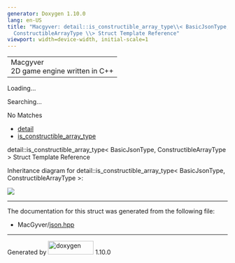```yaml
---
generator: Doxygen 1.10.0
lang: en-US
title: "Macgyver: detail::is_constructible_array_type\\< BasicJsonType,
  ConstructibleArrayType \\> Struct Template Reference"
viewport: width=device-width, initial-scale=1
---
```


<div id="top">

<div id="titlearea">

<table data-cellspacing="0" data-cellpadding="0">
<colgroup>
<col style="width: 100%" />
</colgroup>
<tbody>
<tr id="projectrow" class="odd">
<td id="projectalign"><div id="projectname">
Macgyver
</div>
<div id="projectbrief">
2D game engine written in C++
</div></td>
</tr>
</tbody>
</table>

</div>

<div id="main-nav">

</div>

<div id="MSearchSelectWindow"
onmouseover="return searchBox.OnSearchSelectShow()"
onmouseout="return searchBox.OnSearchSelectHide()"
onkeydown="return searchBox.OnSearchSelectKey(event)">

</div>

<div id="MSearchResultsWindow">

<div id="MSearchResults">

<div class="SRPage">

<div id="SRIndex">

<div id="SRResults">

</div>

<div id="Loading" class="SRStatus">

Loading...

</div>

<div id="Searching" class="SRStatus">

Searching...

</div>

<div id="NoMatches" class="SRStatus">

No Matches

</div>

</div>

</div>

</div>

</div>

<div id="nav-path" class="navpath">

- <a href="namespacedetail.html" class="el">detail</a>
- <a href="structdetail_1_1is__constructible__array__type.html"
  class="el">is_constructible_array_type</a>

</div>

</div>

<div class="header">

<div class="headertitle">

<div class="title">

detail::is_constructible_array_type\< BasicJsonType,
ConstructibleArrayType \> Struct Template Reference

</div>

</div>

</div>

<div class="contents">

<div class="dynheader">

Inheritance diagram for detail::is_constructible_array_type\<
BasicJsonType, ConstructibleArrayType \>:

</div>

<div class="dyncontent">

<div class="center">

<img src="structdetail_1_1is__constructible__array__type.png"
usemap="#detail::is_5Fconstructible_5Farray_5Ftype_3C_20BasicJsonType_2C_20ConstructibleArrayType_20_3E_map" />

</div>

</div>

------------------------------------------------------------------------

The documentation for this struct was generated from the following file:

- MacGyver/<a href="json_8hpp_source.html" class="el">json.hpp</a>

</div>

------------------------------------------------------------------------

<span class="small">Generated
by [<img src="doxygen.svg" class="footer" width="104" height="31"
alt="doxygen" />](https://www.doxygen.org/index.html) 1.10.0</span>

